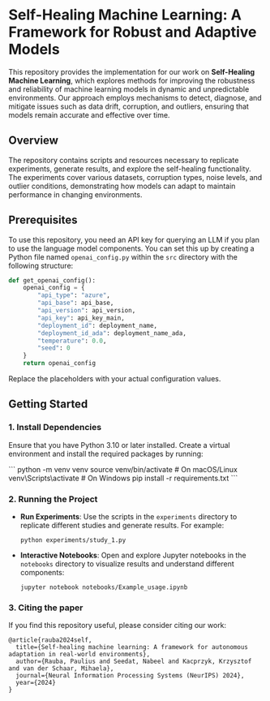 # Self-Healing Machine Learning: A Framework for Robust and Adaptive Models

This repository provides the implementation for our work on **Self-Healing Machine Learning**, which explores methods for improving the robustness and reliability of machine learning models in dynamic and unpredictable environments. Our approach employs mechanisms to detect, diagnose, and mitigate issues such as data drift, corruption, and outliers, ensuring that models remain accurate and effective over time.

## Overview

The repository contains scripts and resources necessary to replicate experiments, generate results, and explore the self-healing functionality. The experiments cover various datasets, corruption types, noise levels, and outlier conditions, demonstrating how models can adapt to maintain performance in changing environments.

## Prerequisites

To use this repository, you need an API key for querying an LLM if you plan to use the language model components. You can set this up by creating a Python file named `openai_config.py` within the `src` directory with the following structure:

```python
def get_openai_config():
    openai_config = {
        "api_type": "azure",
        "api_base": api_base,
        "api_version": api_version,
        "api_key": api_key_main,
        "deployment_id": deployment_name,
        "deployment_id_ada": deployment_name_ada,
        "temperature": 0.0,
        "seed": 0
    }
    return openai_config
```
Replace the placeholders with your actual configuration values.

## Getting Started

### 1. Install Dependencies

Ensure that you have Python 3.10 or later installed. Create a virtual environment and install the required packages by running:

\```
python -m venv venv
source venv/bin/activate  # On macOS/Linux
venv\Scripts\activate     # On Windows
pip install -r requirements.txt
\```

### 2. Running the Project

- **Run Experiments**: Use the scripts in the `experiments` directory to replicate different studies and generate results. For example:
  ```
  python experiments/study_1.py
  ```

- **Interactive Notebooks**: Open and explore Jupyter notebooks in the `notebooks` directory to visualize results and understand different components:
  ```
  jupyter notebook notebooks/Example_usage.ipynb
  ```

### 3. Citing the paper
If you find this repository useful, please consider citing our work:

```
@article{rauba2024self,
  title={Self-healing machine learning: A framework for autonomous adaptation in real-world environments},
  author={Rauba, Paulius and Seedat, Nabeel and Kacprzyk, Krzysztof and van der Schaar, Mihaela},
  journal={Neural Information Processing Systems (NeurIPS) 2024},
  year={2024}
}
```